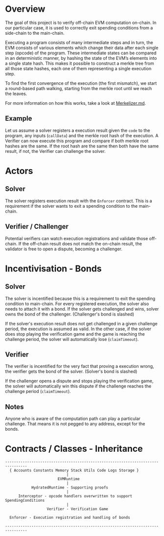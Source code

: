 # Overview
The goal of this project is to verify off-chain EVM computation on-chain.
In our particular case, it is used to correctly exit spending conditions from a side-chain to the main-chain.

Executing a program consists of many intermediate steps and in turn,
the EVM consists of various elements which change their data after each single step (opcode) of the program.
These intermediate states can be compared in an deterministic manner, by hashing the state of the EVM’s elements into a single state hash.
This makes it possible to construct a merkle tree from all those state hashes, each one of them representing a single execution step.

To find the first convergence of the execution (the first mismatch), we start a round-based path walking,
starting from the merkle root until we reach the leaves.

For more information on how this works, take a look at [Merkelizer.md](./Merkelizer.md).

## Example
Let us assume a solver registers a execution result given the `code` to the program, any inputs (`callData`) and the merkle root hash of the execution.
A Verifier can now execute this program and compare if both merkle root hashes are the same.
If the root hash are the same then both have the same result, if not, the Verifier can challenge the solver.


# Actors

## Solver
The solver registers execution result with the `Enforcer` contract.
This is a requirement if the solver wants to exit a spending condition to the main-chain.

## Verifier / Challenger
Potential verifiers can watch execution registrations and validate those off-chain.
If the off-chain result does not match the on-chain result, the validator is free to open a dispute, becoming a challenger.


# Incentivisation - Bonds

## Solver
The solver is incentified because this is a requirement to exit the spending condition to main-chain.
For every registered execution, the solver also needs to attach it with a bond.
If the solver gets challenged and wins, solver owns the bond of the challenger.
(Challenger's bond is slashed)

If the solver's execution result does not get challenged in a given challenge period, the execution is assumed as valid.
In the other case, if the solver does stop playing the verification game and the game is reaching the challenge period,
the solver will automatically lose (`claimTimeout`).

## Verifier
The verifier is incentified for the very fact that proving a execution wrong, the verifier gets the bond of the solver.
(Solver's bond is slashed)

If the challenger opens a dispute and stops playing the verification game, the solver will automatically win this dispute
if the challenge reaches the challenge period (`claimTimeout`).

## Notes
Anyone who is aware of the computation path can play a particular challenge.
That means it is not pegged to any address, except for the bonds.


# Contracts / Classes - Inheritance

```
--------------------------------------------------------------------------------
  { Accounts Constants Memory Stack Utils Code Logs Storage }
                            |
                        EVMRuntime
                            |
            HydratedRuntime - Supporting proofs
                            |
      Interceptor - opcode handlers overwritten to support SpendingConditions
                            |
                   Verifier - Verification Game

  Enforcer - Execution registration and handling of bonds

--------------------------------------------------------------------------------
```
